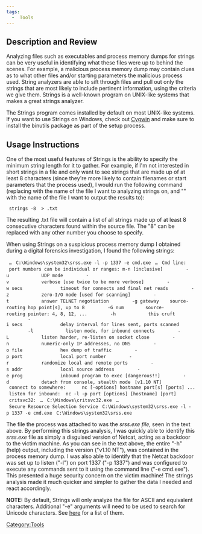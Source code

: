 ```yaml
---
tags:
  -  Tools
---
```

## Description and Review

Analyzing files such as executables and process memory dumps for strings
can be very useful in identifying what these files were up to behind the
scenes. For example, a malicious process memory dump may contain clues
as to what other files and/or starting parameters the malicious process
used. String analyzers are able to sift through files and pull out only
the strings that are most likely to include pertinent information, using
the criteria we give them. Strings is a well-known program on UNIX-like
systems that makes a great strings analyzer.

The Strings program comes installed by default on most UNIX-like
systems. If you want to use Strings on Windows, check out
[Cygwin](https://www.cygwin.com/) and make sure to install the binutils
package as part of the setup process.

## Usage Instructions

One of the most useful features of Strings is the ability to specify the
minimum string length for it to gather. For example, if I'm not
interested in short strings in a file and only want to see strings that
are made up of at least 8 characters (since they're more likely to
contain filenames or start parameters that the process used), I would
run the following command (replacing <sourcefilename> with the name of
the file I want to analyzing strings on, and "<outputfilename>" with the
name of the file I want to output the results to):

` strings -8 `<sourcefilename>` > `<outputfilename>`.txt`

The resulting .txt file will contain a list of all strings made up of at
least 8 consecutive characters found within the source file. The "8" can
be replaced with any other number you choose to specify.

When using Strings on a suspicious process memory dump I obtained during
a digital forensics investigation, I found the following strings:

` …`
` C:\Windows\system32\srss.exe -l -p 1337 -e cmd.exe`
` …`
` Cmd line:`
` port numbers can be individual or ranges: m-n [inclusive]`
`        -u            UDP mode`
`        -v            verbose [use twice to be more verbose]`
`        -w secs              timeout for connects and final net reads`
`        -z            zero-I/O mode [used for scanning]`
`        -t            answer TELNET negotiation`
`        -g gateway    source-routing hop point[s], up to 8`
`        -G num        source-routing pointer: 4, 8, 12, ...`
`        -h            this cruft`
`        -i secs              delay interval for lines sent, ports scanned`
`        -l            listen mode, for inbound connects`
`        -L            listen harder, re-listen on socket close`
`        -n            numeric-only IP addresses, no DNS`
`        -o file              hex dump of traffic`
`        -p port              local port number`
`        -r            randomize local and remote ports`
`        -s addr              local source address`
`        -e prog              inbound program to exec [dangerous!!]`
`        -d            detach from console, stealth mode`
` [v1.10 NT]`
` connect to somewhere:      nc [-options] hostname port[s] [ports] ...`
` listen for inbound:  nc -l -p port [options] [hostname] [port]`
` `
` critsvc32:`
` …`
` C:\Windows\critsvc32.exe`
` …`
` Secure Resource Selection Service`
` C:\Windows\system32\srss.exe -l -p 1337 -e cmd.exe`
` C:\Windows\system32\srss.exe`

The file the process was attached to was the *srss.exe file*, seen in
the text above. By performing this strings analysis, I was quickly able
to identify this *srss.exe* file as simply a disguised version of
Netcat, acting as a backdoor to the victim machine. As you can see in
the text above, the entire "-h" (help) output, including the version
("v1.10 NT"), was contained in the process memory dump. I was also able
to identify that the Netcat backdoor was set up to listen ("-l") on port
1337 ("-p 1337") and was configured to execute any commands sent to it
using the command line ("-e cmd.exe"). This presented a huge security
concern on the victim machine! The strings analysis made it much quicker
and simpler to gather the data I needed and react accordingly.

**NOTE:** By default, Strings will only analyze the file for ASCII and
equivalent characters. Additional "-e" arguments will need to be used to
search for Unicode characters. See
[here](http://linux.about.com/library/cmd/blcmdl1_strings.htm) for a
list of them.

[Category:Tools](category:tools.md)
